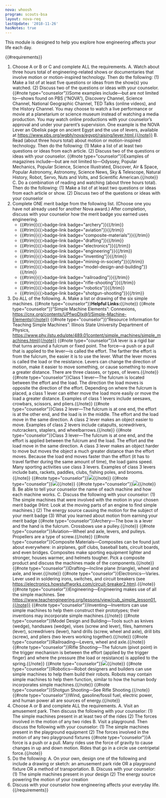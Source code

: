 ```yaml
---
nova: whoosh
program: scouts-bsa
layout: nova-req
lastUpdate: '2018-11-26'
hasNotes: true
---
```


This module is designed to help you explore how engineering affects your life each day.

{{#requirements}}
1. Choose A or B or C and complete ALL the requirements.
    A. Watch about three hours total of engineering-related shows or documentaries that involve motion or motion-inspired technology. Then do the following:
        (1) Make a list of at least five questions or ideas from the show(s) you watched.
        (2) Discuss two of the questions or ideas with your counselor.
        {{#note type="counselor"}}Some examples include—but are not limited to—shows found on PBS (“NOVA”), Discovery Channel, Science Channel, National Geographic Channel, TED Talks (online videos), and the History Channel. You may choose to watch a live performance or movie at a planetarium or science museum instead of watching a media production. You may watch online productions with your counselor’s approval and under your parent’s supervision. One example is the NOVA Lever an Obelisk page on ancient Egypt and the use of levers, available at https://www.pbs.org/wgbh/nova/egypt/raising/lever.html.{{/note}}
    B. Read (about three hours total) about motion or motion-inspired technology. Then do the following:
        (1) Make a list of at least two questions or ideas from each article.
        (2) Discuss two of the questions or ideas with your counselor.
        {{#note type="counselor"}}Examples of magazines include—but are not limited to—Odyssey, Popular Mechanics, Popular Science, Science Illustrated, Discover, Air & Space, Popular Astronomy, Astronomy, Science News, Sky & Telescope, Natural History, Robot, Servo, Nuts and Volts, and Scientific American.{{/note}}
    C. Do a combination of reading and watching (about three hours total). Then do the following:
        (1) Make a list of at least two questions or ideas from each article or show.
        (2) Discuss two of the questions or ideas with your counselor
2. Complete ONE merit badge from the following list. (Choose one you have not already used for another Nova award.) After completion, discuss with your counselor how the merit badge you earned uses engineering.
    * {{#trim}}{{>badge-link badge="archery"}}{{/trim}}
    * {{#trim}}{{>badge-link badge="aviation"}}{{/trim}}
    * {{#trim}}{{>badge-link badge="composite-materials"}}{{/trim}}
    * {{#trim}}{{>badge-link badge="drafting"}}{{/trim}}
    * {{#trim}}{{>badge-link badge="electronics"}}{{/trim}}
    * {{#trim}}{{>badge-link badge="engineering"}}{{/trim}}
    * {{#trim}}{{>badge-link badge="inventing"}}{{/trim}}
    * {{#trim}}{{>badge-link badge="mining-in-society"}}{{/trim}}
    * {{#trim}}{{>badge-link badge="model-design-and-building"}}{{/trim}}
    * {{#trim}}{{>badge-link badge="railroading"}}{{/trim}}
    * {{#trim}}{{>badge-link badge="rifle-shooting"}}{{/trim}}
    * {{#trim}}{{>badge-link badge="robotics"}}{{/trim}}
    * {{#trim}}{{>badge-link badge="shotgun-shooting"}}{{/trim}}
3. Do ALL of the following.
    A. Make a list or drawing of the six simple machines.
        {{#note type="counselor"}}**Helpful Links:**{{/note}}
        {{#note type="counselor"}}“Simple Machine Elements”: Connexions, https://cnx.org/contents/UPfwoDlx@1/Simple-Machine-Elements{{/note}}
        {{#note type="counselor"}}“Resource Information for Teaching Simple Machines”: Illinois State University Department of Physics, https://www.phy.ilstu.edu/pte/489.01content/simple_machines/simple_machines.html{{/note}}
        {{#note type="counselor"}}A lever is a rigid bar that turns around a fulcrum or fixed point. The force—a push or a pull that is applied to the lever—is called the effort. The farther the effort is from the fulcrum, the easier it is to use the lever. What the lever moves is called the load or the resistance. Levers can change the direction of motion, make it easier to move something, or cause something to move a greater distance. There are three classes, or types, of levers.{{/note}}
        {{#note type="counselor"}}Class 1 lever—The fulcrum is located between the effort and the load. The direction the load moves is opposite the direction of the effort. Depending on where the fulcrum is placed, a class 1 lever can either move the load more easily or move the load a greater distance. Examples of class 1 levers include seesaws, crowbars, scissors, and pliers.{{/note}}
        {{#note type="counselor"}}Class 2 lever—The fulcrum is at one end, the effort is at the other end, and the load is in the middle.  The effort and the load move in the same direction. A class 2 lever makes an object easier to move.  Examples of class 2 levers include catapults, screwdrivers, nutcrackers, staplers, and wheelbarrows.{{/note}}
        {{#note type="counselor"}}Class 3 lever—The fulcrum is at one end, and the effort is applied between the fulcrum and the load.  The effort and the load move in the same direction. A class 3 lever makes an object harder to move but moves the object a much greater distance than the effort moves. Because the load end moves faster than the effort (it has to travel farther during the same amount of time), the load gains speed.  Many sporting activities use class 3 levers. Examples of class 3 levers include bats, rackets, paddles, clubs, fishing poles, and brooms.{{/note}}
        {{#note type="counselor"}}<img src="levers.png" class="W(100%) H(a)">{{/note}}
        {{#note type="counselor"}}<img src="simple-machines.png" class="W(100%) H(a)">{{/note}}
        {{#note type="counselor"}}<img src="screw-and-pulley.png" class="W(100%) H(a)">{{/note}}
    B. Be able to tell your counselor the name of each machine and how each machine works.
    C. Discuss the following with your counselor:
        (1) The simple machines that were involved with the motion in your chosen merit badge (Hint: Look at the moving parts of an engine to find simple machines.)
        (2) The energy source causing the motion for the subject of your merit badge
        (3) What you learned about motion from earning your merit badge
            {{#note type="counselor"}}Archery—The bow is a lever and the hand is the fulcrum. Crossbows use a pulley.{{/note}}
            {{#note type="counselor"}}Aviation—Wheel and axle, levers, and pulleys. Propellers are a type of screw.{{/note}}
            {{#note type="counselor"}}Composite Materials—Composites can be found just about everywhere: in airplanes, golf clubs, baseball bats, circuit boards, and even bridges. Composites make sporting equipment lighter and stronger, houses warmer, and helmets tougher. Pick a composite product and discuss the machines made of the components.{{/note}}
            {{#note type="counselor"}}Drafting—Incline plane (triangle), wheel and axle, and lever.{{/note}}
            {{#note type="counselor"}}Electronics—Varies. Lever used in soldering irons, switches, and circuit breakers (see https://electronics.howstuffworks.com/circuit-breaker2.htm).{{/note}}
            {{#note type="counselor"}}Engineering—Engineering makes use of all the simple machines. See https://www.teachengineering.org/lessons/view/cub_simple_lesson01.{{/note}}
            {{#note type="counselor"}}Inventing—Inventors can use simple machines to help them construct their prototypes; their inventions may incorporate simple machines.{{/note}}
            {{#note type="counselor"}}Model Design and Building—Tools such as knives (wedge), handsaws (wedge), vises (screw and lever), files, hammers (lever), screwdrivers (lever), hand drills (screw, wheel and axle), drill bits (screw), and pliers (two levers working together).{{/note}}
            {{#note type="counselor"}}Railroading—Levers, wheel and axle.{{/note}}
            {{#note type="counselor"}}Rifle Shooting—The fulcrum (pivot point) in the trigger mechanism is between the effort (applied by the trigger finger) and where the pressure (the load or resistance) is applied to the spring.{{/note}}
            {{#note type="counselor"}}<img src="trigger-mechanism.png" class="W(100%) H(a)">{{/note}}
            {{#note type="counselor"}}Robotics—Robot designers and builders can use simple machines to help them build their robots. Robots may contain simple machines to help them function, similar to how the human body incorporates simple machines.{{/note}}
            {{#note type="counselor"}}Shotgun Shooting—See Rifle Shooting.{{/note}}
            {{#note type="counselor"}}Wind, gasoline/fossil fuel, electric power, and human power all are sources of energy.{{/note}}
4. Choose A or B and complete ALL the requirements.
    A. Visit an amusement park. Then discuss the following with your counselor:
        (1) The simple machines present in at least two of the rides
        (2) The forces involved in the motion of any two rides
    B. Visit a playground. Then discuss the following with your counselor:
        (1) The simple machines present in the playground equipment
        (2) The forces involved in the motion of any two playground fixtures
    {{#note type="counselor"}}A force is a push or a pull. Many rides use the force of gravity to cause changes in up and down motion. Rides that go in a circle use centripetal force.{{/note}}
5. Do the following:
    A. On your own, design one of the following and include a drawing or sketch: an amusement park ride OR a playground fixture OR a method of transportation.
    B. Discuss with your counselor:
        (1) The simple machines present in your design
        (2) The energy source powering the motion of your creation
6. Discuss with your counselor how engineering affects your everyday life.
{{/requirements}}
